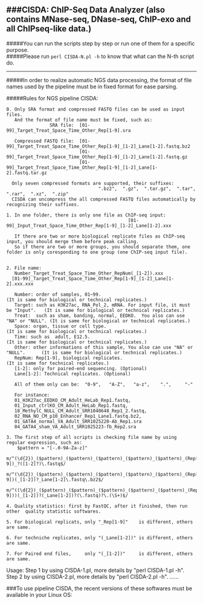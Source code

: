###CISDA: ChIP-Seq Data Analyzer (also contains MNase-seq, DNase-seq, ChIP-exo and all ChIPseq-like data.)         
-----------------------------------------------------------------------------------------------------------------
                                                                                   
#####You can run the scripts step by step or run one of them for a specific purpose.                         
#####Please run `perl CISDA-N.pl -h` to know that what can the N-th script do.
                                                                                 
__________________________________________________________________________________________________________________      
                                                       

#####In order to realize automatic NGS data processing, the format of file names used by the pipeline must be in fixed format for ease parsing.                 
                                  
                                       
#####Rules for NGS pipeline CISDA:                                         


    0. Only SRA format and compressed FASTQ files can be used as input files. 
       And the format of file name must be fixed, such as:
                    SRA file:  [01-99]_Target_Treat_Space_Time_Other_Rep[1-9].sra

       Compressed FASTQ file:  [01-99]_Target_Treat_Space_Time_Other_Rep[1-9]_[1-2]_Lane[1-2].fastq.bz2 
                               [01-99]_Target_Treat_Space_Time_Other_Rep[1-9]_[1-2]_Lane[1-2].fastq.gz
                               [01-99]_Target_Treat_Space_Time_Other_Rep[1-9]_[1-2]_Lane[1-2].fastq.tar.gz

      Only seven compressed formats are supported, their suffixes:  
                                      ".bz2",  ".gz",  ".tar.gz",  ".tar",  ".rar",  ".xz",  ".zip"
      CISDA can uncompress the all compressed FASTQ files automatically by recognizing their suffixes.

    1. In one folder, there is only one file as ChIP-seq input: 
                                                 [01-99]_Input_Treat_Space_Time_Other_Rep[1-9]_[1-2]_Lane[1-2].xxx

       If there are two or more biological replicate files as ChIP-seq input, you should merge them before peak calling.
       So if there are two or more groups, you should separate them, one folder is only coresponding to one group (one ChIP-seq input file).


    2. File name: 
       Number_Target_Treat_Space_Time_Other_RepNum(_[1-2]).xxx
      [01-99]_Target_Treat_Space_Time_Other_Rep[1-9]_[1-2]_Lane[1-2].xxx.xxx 

       Number: order of samples, 01~99.                                                (It is same for biological or technical replicates.)
       Target: such as H3K27ac, RNA_Pol_2, mRNA. For input file, it must be "Input".   (It is same for biological or technical replicates.)
       Treat:  such as sham, banding, normal, EEDKO.  You also can use "NA" or "NULL". (It is same for biological or technical replicates.)
       Space: organ, tissue or cell type.                                              (It is same for biological or technical replicates.)
       Time: such as  adult, E12.5.                                                    (It is same for biological or technical replicates.)
       Other: other informations of this sample, You also can use "NA" or "NULL".      (It is same for biological or technical replicates.)
       RepNum: Rep[1-9], biological replicates.                                        (It is same for technical replicates.)
       [1-2]: only for paired-end sequencing. (Optional)   
       Lane[1-2]: Technical replicates. (Optional)

       All of them only can be:  "0-9",   "A-Z",   "a-z",    ".",     "-"

       For instance: 
       01_H3K27ac_EEDKO_CM_Adult_HeLab_Rep1.fastq,     
       01_Input_ctrlKO_CM_Adult_HeLab_Rep1.fastq,    
       18_MethylC_NULL_CM_Adult_SRR1040648_Rep1_2.fastq,    
       02_RNA_NO_CM_p10_Enhancer_Rep1_Lane1.fastq.bz2, 
       01_GATA4_normal_VA_Adult_SRR1025220-Ab_Rep1.sra 
       04_GATA4_sham_VA_Adult_SRR1025223-fb_Rep2.sra  

    3. The first step of all scripts is checking file name by using regular expression, such as: 
        $pattern = "[-.0-9A-Za-z]"
         m/^(\d{2})_($pattern)_($pattern)_($pattern)_($pattern)_($pattern)_(Rep[1-9])_?([1-2]?)\.fastq$/
         m/^(\d{2})_($pattern)_($pattern)_($pattern)_($pattern)_($pattern)_(Rep[1-9])(_[1-2])?_Lane[1-2]\.fastq\.bz2$/
         m/^((\d{2})_($pattern)_($pattern)_($pattern)_($pattern)_($pattern)_(Rep[1-9]))(_[1-2])?(_Lane[1-2])?(\.fastq)?\.(\S+)$/

    4. Quality statistics: first by FastQC, after it finished, then run other  quality statistic softwares.

    5. For biological replicats, only "_Rep[1-9]"    is different, others are same.

    6. For techniche replicates, only "(_Lane[1-2])" is different, others are same.

    7. For Paired end files,     only "(_[1-2])"     is different, others are same.





Usage:
     Step 1  by using CISDA-1.pl, more details by "perl  CISDA-1.pl  -h".
     Step 2  by using CISDA-2.pl, more details by "perl  CISDA-2.pl  -h".
     ......
                                           
                                                
###To use pipeline CISDA, the recent versions of these softwares must be available in your Linux OS:


